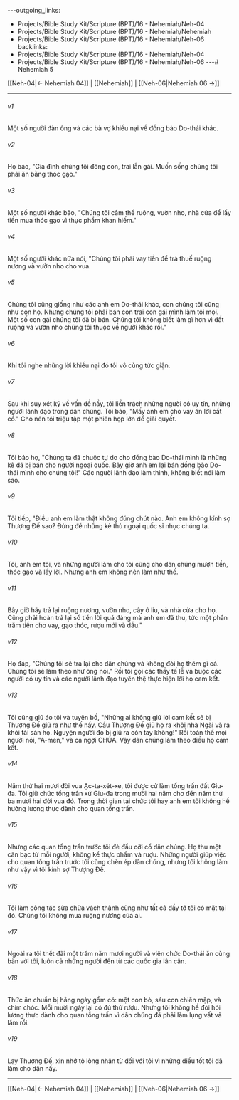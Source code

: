 ---outgoing_links:
  - Projects/Bible Study Kit/Scripture (BPT)/16 - Nehemiah/Neh-04
  - Projects/Bible Study Kit/Scripture (BPT)/16 - Nehemiah/Nehemiah
  - Projects/Bible Study Kit/Scripture (BPT)/16 - Nehemiah/Neh-06
backlinks:
  - Projects/Bible Study Kit/Scripture (BPT)/16 - Nehemiah/Neh-04
  - Projects/Bible Study Kit/Scripture (BPT)/16 - Nehemiah/Neh-06
---# Nehemiah 5

[[Neh-04|← Nehemiah 04]] | [[Nehemiah]] | [[Neh-06|Nehemiah 06 →]]
***



###### v1 
Một số người đàn ông và các bà vợ khiếu nại về đồng bào Do-thái khác. 

###### v2 
Họ bảo, "Gia đình chúng tôi đông con, trai lẫn gái. Muốn sống chúng tôi phải ăn bằng thóc gạo." 

###### v3 
Một số người khác bảo, "Chúng tôi cầm thế ruộng, vườn nho, nhà cửa để lấy tiền mua thóc gạo vì thực phẩm khan hiếm." 

###### v4 
Một số người khác nữa nói, "Chúng tôi phải vay tiền để trả thuế ruộng nương và vườn nho cho vua. 

###### v5 
Chúng tôi cũng giống như các anh em Do-thái khác, con chúng tôi cũng như con họ. Nhưng chúng tôi phải bán con trai con gái mình làm tôi mọi. Một số con gái chúng tôi đã bị bán. Chúng tôi không biết làm gì hơn vì đất ruộng và vườn nho chúng tôi thuộc về người khác rồi." 

###### v6 
Khi tôi nghe những lời khiếu nại đó tôi vô cùng tức giận. 

###### v7 
Sau khi suy xét kỹ về vấn đề nầy, tôi liền trách những người có uy tín, những người lãnh đạo trong dân chúng. Tôi bảo, "Mấy anh em cho vay ăn lời cắt cổ." Cho nên tôi triệu tập một phiên họp lớn để giải quyết. 

###### v8 
Tôi bảo họ, "Chúng ta đã chuộc tự do cho đồng bào Do-thái mình là những kẻ đã bị bán cho người ngoại quốc. Bây giờ anh em lại bán đồng bào Do-thái mình cho chúng tôi!" Các người lãnh đạo làm thinh, không biết nói làm sao. 

###### v9 
Tôi tiếp, "Điều anh em làm thật không đúng chút nào. Anh em không kính sợ Thượng Đế sao? Đừng để những kẻ thù ngoại quốc sỉ nhục chúng ta. 

###### v10 
Tôi, anh em tôi, và những người làm cho tôi cũng cho dân chúng mượn tiền, thóc gạo và lấy lời. Nhưng anh em không nên làm như thế. 

###### v11 
Bây giờ hãy trả lại ruộng nương, vườn nho, cây ô liu, và nhà cửa cho họ. Cũng phải hoàn trả lại số tiền lời quá đáng mà anh em đã thu, tức một phần trăm tiền cho vay, gạo thóc, rượu mới và dầu." 

###### v12 
Họ đáp, "Chúng tôi sẽ trả lại cho dân chúng và không đòi họ thêm gì cả. Chúng tôi sẽ làm theo như ông nói." Rồi tôi gọi các thầy tế lễ và buộc các người có uy tín và các người lãnh đạo tuyên thệ thực hiện lời họ cam kết. 

###### v13 
Tôi cũng giũ áo tôi và tuyên bố, "Những ai không giữ lời cam kết sẽ bị Thượng Đế giũ ra như thế nầy. Cầu Thượng Đế giũ họ ra khỏi nhà Ngài và ra khỏi tài sản họ. Nguyện người đó bị giũ ra còn tay không!" Rồi toàn thể mọi người nói, "A-men," và ca ngợi CHÚA. Vậy dân chúng làm theo điều họ cam kết. 

###### v14 
Năm thứ hai mươi đời vua Ạc-ta-xét-xe, tôi được cử làm tổng trấn đất Giu-đa. Tôi giữ chức tổng trấn xứ Giu-đa trong mười hai năm cho đến năm thứ ba mươi hai đời vua đó. Trong thời gian tại chức tôi hay anh em tôi không hề hưởng lương thực dành cho quan tổng trấn. 

###### v15 
Nhưng các quan tổng trấn trước tôi đè đầu cỡi cổ dân chúng. Họ thu một cân bạc từ mỗi người, không kể thực phẩm và rượu. Những người giúp việc cho quan tổng trấn trước tôi cũng chèn ép dân chúng, nhưng tôi không làm như vậy vì tôi kính sợ Thượng Đế. 

###### v16 
Tôi làm công tác sửa chữa vách thành cũng như tất cả đầy tớ tôi có mặt tại đó. Chúng tôi không mua ruộng nương của ai. 

###### v17 
Ngoài ra tôi thết đãi một trăm năm mươi người và viên chức Do-thái ăn cùng bàn với tôi, luôn cả những người đến từ các quốc gia lân cận. 

###### v18 
Thức ăn chuẩn bị hằng ngày gồm có: một con bò, sáu con chiên mập, và chim chóc. Mỗi mười ngày lại có đủ thứ rượu. Nhưng tôi không hề đòi hỏi lương thực dành cho quan tổng trấn vì dân chúng đã phải làm lụng vất vả lắm rồi. 

###### v19 
Lạy Thượng Đế, xin nhớ tỏ lòng nhân từ đối với tôi vì những điều tốt tôi đã làm cho dân nầy.

***
[[Neh-04|← Nehemiah 04]] | [[Nehemiah]] | [[Neh-06|Nehemiah 06 →]]
